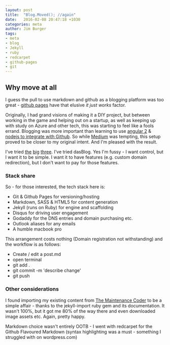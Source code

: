 ```yaml
---
layout: post
title:  "Blog.Moved(); //again"
date:   2016-02-08 20:47:18 +1030
categories: meta
author: Jim Burger
tags:
- meta
- blog
- Jekyll
- ruby
- redcarpet
- github-pages
- git
---
```


## Why move at all

I guess the pull to use markdown and github as a blogging platform was too great - [github pages](http://pages.github.com) have that elusive _it just works_ factor.

Originally, I had grand visions of making it a DIY project, but between working in the game and helping out on a startup, as well as keeping up with study on Azure and other tech, this was starting to feel like a fools errand. Blogging was more important than learning to use [angular 2](https://angular.io) & [nodejs to integrate with Github](https://github.com/ajaxorg/node-github). So while [Medium](https://medium.com) was tempting, this setup proved to be closer to my original intent. And I'm pleased with the result.

I've tried [the](http://wordpresscom) [big](http://tumblr.com) [three](http://blogger.com). I've tried dasBlog. Yes I'm fussy - I want control, but I want it to be simple. I want it to have features (e.g. custom domain redirection), but I don't want to pay for those features.

### Stack share

So - for those interested, the tech stack here is:
- Git & Github Pages for versioning/hosting
- Markdown, SASS & HTML5 for content generation
- Jekyll (runs on Ruby) for engine and scaffolding
- Disqus for driving user engagement
- Godaddy for the DNS entries and domain purchasing etc.
- Outlook aliases for any emails
- A humble macbook pro

This arrangement costs nothing (Domain registration not withstanding) and the workflow is as follows:
- Create / edit a post.md
- open terminal
- git add .
- git commit -m 'describe change'
- git push

### Other considerations

I found importing my existing content from [The Maintenance Coder](http://maintenancecoder.wordpress.com) to be a simple affair - thanks to the jekyll-import ruby gem and its documentation. It wasn't 100%, but it got me 80% of the way there and even downloaded image assets etc. Again, pretty happy.

Markdown choice wasn't entirely OOTB - I went with redcarpet for the Github Flavoured Markdown (syntax highlighting was a must - something I struggled with on wordpress.com)
